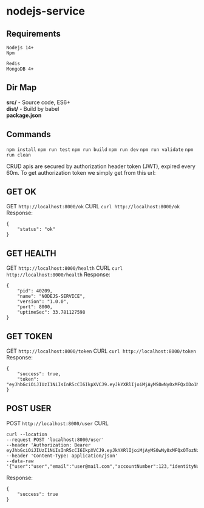 # nodejs-service

## Requirements

```
Nodejs 14+
Npm

Redis
MongoDB 4+
```

## Dir Map
**src/** - Source code, ES6+<br>
**dist/** - Build by babel<br>
**package.json**<br>

## Commands
```npm install```
```npm run test```
```npm run build```
```npm run dev```
```npm run validate```
```npm run clean```

CRUD apis are secured by authorization header token (JWT), expired every 60m.
To get authorization token we simply get from this url: 

## GET OK
GET ```http://localhost:8000/ok```
CURL ```curl http://localhost:8000/ok```
Response:
```
{
    "status": "ok"
}
```

## GET HEALTH
GET ```http://localhost:8000/health```
CURL ```curl http://localhost:8000/health```
Response:
```
{
    "pid": 40209,
    "name": "NODEJS-SERVICE",
    "version": "1.0.0",
    "port": 8000,
    "uptimeSec": 33.781127598
}
```

## GET TOKEN
GET ```http://localhost:8000/token```
CURL ```curl http://localhost:8000/token```
Response:
```
{
    "success": true,
    "token": "eyJhbGciOiJIUzI1NiIsInR5cCI6IkpXVCJ9.eyJkYXRlIjoiMjAyMS0wNy0xMFQxODo1MTo0NC40NDNaIiwiaWF0IjoxNjI1OTQzMTA0LCJleHAiOjE2MjU5NDY3MDR9.6t5qrgLLBVGzsPLHNYv_ijQko1DCgx89sJ5wMWnbG58"
}
```

## POST USER
POST ```http://localhost:8000/user```
CURL 
```
curl --location 
--request POST 'localhost:8000/user' 
--header 'Authorization: Bearer eyJhbGciOiJIUzI1NiIsInR5cCI6IkpXVCJ9.eyJkYXRlIjoiMjAyMS0wNy0xMFQxOTozNzoxMi41MTlaIiwiaWF0IjoxNjI1OTQ1ODMyLCJleHAiOjE2MjU5NDk0MzJ9.uMQ86q1lRWPwiJ186tkS40eLQFSaO72Pzcll4APQ9sM' 
--header 'Content-Type: application/json' 
--data-raw '{"user":"user","email":"user@mail.com","accountNumber":123,"identityNumber":123}'
```
Response:
```
{
    "success": true
}
```
